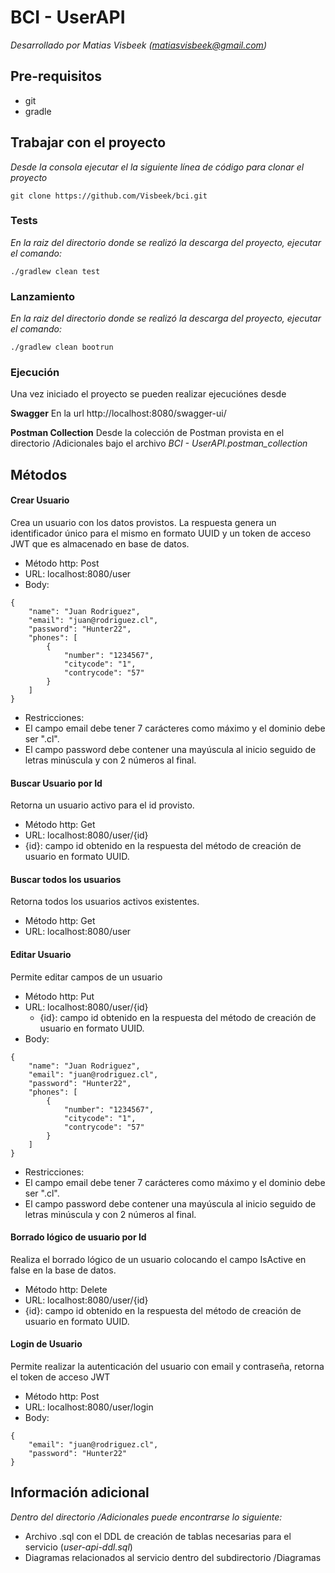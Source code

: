 # BCI - UserAPI
_Desarrollado por Matias Visbeek (matiasvisbeek@gmail.com)_

## Pre-requisitos

 * git
 * gradle

## Trabajar con el proyecto 

_Desde la consola ejecutar el la siguiente línea de código para clonar el proyecto_
```
git clone https://github.com/Visbeek/bci.git
```

### Tests 

_En la raiz del directorio donde se realizó la descarga del proyecto, ejecutar el comando:_
```
./gradlew clean test
```

### Lanzamiento 

_En la raiz del directorio donde se realizó la descarga del proyecto, ejecutar el comando:_
```
./gradlew clean bootrun
```

### Ejecución
Una vez iniciado el proyecto se pueden realizar ejecuciónes desde

**Swagger**
En la url http://localhost:8080/swagger-ui/

**Postman Collection**
Desde la colección de Postman provista en el directorio /Adicionales bajo el archivo *BCI - UserAPI.postman_collection*

## Métodos 

#### Crear Usuario
Crea un usuario con los datos provistos. La respuesta genera un identificador único para el mismo en formato UUID y un token de acceso JWT que es almacenado en base de datos.
 * Método http: Post
 * URL: localhost:8080/user
 * Body:
```
{
    "name": "Juan Rodriguez",
    "email": "juan@rodriguez.cl",
    "password": "Hunter22",
    "phones": [
        {
            "number": "1234567",
            "citycode": "1",
            "contrycode": "57"
        }
    ]
}
```
 * Restricciones: 
  * El campo email debe tener 7 carácteres como máximo y el dominio debe ser ".cl".
  * El campo password debe contener una mayúscula al inicio seguido de letras minúscula y con 2 números al final.

#### Buscar Usuario por Id
Retorna un usuario activo para el id provisto.
 * Método http: Get
 * URL: localhost:8080/user/{id}
  * {id}: campo id obtenido en la respuesta del método de creación de usuario en formato UUID.

#### Buscar todos los usuarios
Retorna todos los usuarios activos existentes.
 * Método http: Get
 * URL: localhost:8080/user
 
 #### Editar Usuario
 Permite editar campos de un usuario
 * Método http: Put
 * URL: localhost:8080/user/{id}
   * {id}: campo id obtenido en la respuesta del método de creación de usuario en formato UUID.
 * Body:
```
{
    "name": "Juan Rodriguez",
    "email": "juan@rodriguez.cl",
    "password": "Hunter22",
    "phones": [
        {
            "number": "1234567",
            "citycode": "1",
            "contrycode": "57"
        }
    ]
}
```
 * Restricciones: 
  * El campo email debe tener 7 carácteres como máximo y el dominio debe ser ".cl".
  * El campo password debe contener una mayúscula al inicio seguido de letras minúscula y con 2 números al final.
  
  #### Borrado lógico de usuario por Id
Realiza el borrado lógico de un usuario colocando el campo IsActive en false en la base de datos.
 * Método http: Delete
 * URL: localhost:8080/user/{id}
  * {id}: campo id obtenido en la respuesta del método de creación de usuario en formato UUID.

#### Login de Usuario
Permite realizar la autenticación del usuario con email y contraseña, retorna el token de acceso JWT
 * Método http: Post
 * URL: localhost:8080/user/login
 * Body:
```
{
    "email": "juan@rodriguez.cl",
    "password": "Hunter22"
}
```

## Información adicional 
_Dentro del directorio /Adicionales puede encontrarse lo siguiente:_
 * Archivo .sql con el DDL de creación de tablas necesarias para el servicio (*user-api-ddl.sql*)
 * Diagramas relacionados al servicio dentro del subdirectorio /Diagramas

